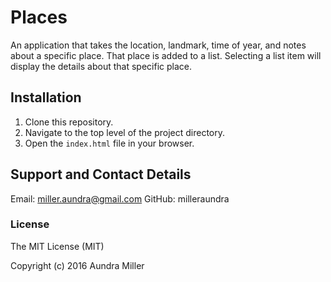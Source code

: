# Places

An application that takes the location, landmark, time of year, and notes about a specific place. That place is added to a list. Selecting a list item will display the details about that specific place.

## Installation
1. Clone this repository.
2. Navigate to the top level of the project directory.
3. Open the `index.html` file in your browser.

## Support and Contact Details
Email: miller.aundra@gmail.com
GitHub: milleraundra

### License

The MIT License (MIT)

Copyright (c) 2016 Aundra Miller
